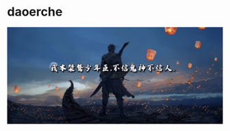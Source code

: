 # daoerche
<div style="text-align: center;">
    <img src="./BuildReadMe/img/log.jpg" width="600px">
</div>